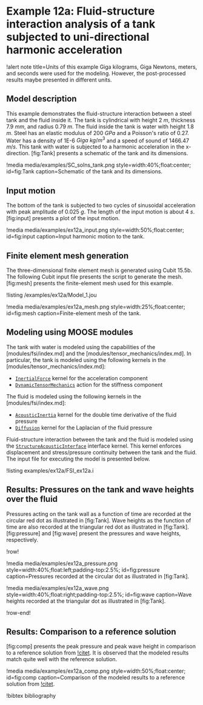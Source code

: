 # Example 12a: Fluid-structure interaction analysis of a tank subjected to uni-directional harmonic acceleration

!alert note title=Units of this example
Giga kilograms, Giga Newtons, meters, and seconds were used for the modeling. However, the
post-processed results maybe presented in different units.

## Model description

This example demonstrates the fluid-structure interaction between a steel tank and
the fluid inside it. The tank is cylindrical with height 2 $m$, thickness 7.9 $mm$,
 and radius 0.79 $m$. The fluid inside the tank is water with height 1.8 $m$. Steel has an elastic
modulus of 200 $GPa$ and a Poisson's ratio of 0.27. Water has a density of 1E-6 $Giga~kg/m^3$
 and a speed of sound of 1466.47 $m/s$. This tank with water is subjected to a harmonic
 acceleration in the x-direction. [fig:Tank] presents a schematic of the tank and its dimensions.

!media media/examples/SC_solns_tank.png
  style=width:40%;float:center;
  id=fig:Tank
  caption=Schematic of the tank and its dimensions.

## Input motion

The bottom of the tank is subjected to two cycles of sinusoidal acceleration with
peak amplitude of 0.025 $g$. The length of the input motion is about 4 $s$. [fig:input] presents
 a plot of the input motion.

!media media/examples/ex12a_input.png
 style=width:50%;float:center;
 id=fig:input
 caption=Input harmonic motion to the tank.

## Finite element mesh generation

The three-dimensional finite element mesh is generated using Cubit 15.5b. The following
 Cubit input file presents the script to generate the mesh. [fig:mesh] presents the finite-element mesh used for this example.

!listing /examples/ex12a/Model_1.jou

!media media/examples/ex12a_mesh.png
 style=width:25%;float:center;
 id=fig:mesh
 caption=Finite-element mesh of the tank.

## Modeling using MOOSE modules

The tank with water is modeled using the capabilities of the [modules/fsi/index.md] and the [modules/tensor_mechanics/index.md]. In particular,
the tank is modeled using the following kernels in the [modules/tensor_mechanics/index.md]:

- [`InertialForce`](InertialForce.md) kernel for the acceleration component
- [`DynamicTensorMechanics`](DynamicTensorMechanicsAction.md) action for the stiffness component

The fluid is modeled using the following kernels in the [modules/fsi/index.md]:

- [`AcousticInertia`](AcousticInertia.md) kernel for the double time derivative of the fluid pressure
- [`Diffusion`](Diffusion.md) kernel for the Laplacian of the fluid pressure

Fluid-structure interaction between the tank and the fluid is modeled using the [`StructureAcousticInterface`](StructureAcousticInterface.md)
 interface kernel. This kernel enforces displacement and stress/pressure continuity
 between the tank and the fluid. The input file for executing the model is presented below.

!listing examples/ex12a/FSI_ex12a.i

## Results: Pressures on the tank and wave heights over the fluid

Pressures acting on the tank wall as a function of time are recorded at the circular
red dot as illustrated in [fig:Tank]. Wave heights as the function of time are also
recorded at the triangular red dot as illustrated in [fig:Tank]. [fig:pressure] and [fig:wave]
 present the pressures and wave heights, respectively.

!row!

!media media/examples/ex12a_pressure.png
  style=width:40%;float:left;padding-top:2.5%;
  id=fig:pressure
  caption=Pressures recorded at the circular dot as illustrated in [fig:Tank].

!media media/examples/ex12a_wave.png
  style=width:40%;float:right;padding-top:2.5%;
  id=fig:wave
  caption=Wave heights recorded at the triangular dot as illustrated in [fig:Tank].

!row-end!

## Results: Comparison to a reference solution

[fig:comp] presents the peak pressure and peak wave height in comparison to a reference solution from [!citet](Yu2020a).
 It is observed that the modeled results match quite well with the reference solution.

!media media/examples/ex12a_comp.png
  style=width:50%;float:center;
  id=fig:comp
  caption=Comparison of the modeled results to a reference solution from [!citet](Yu2020a).

!bibtex bibliography
